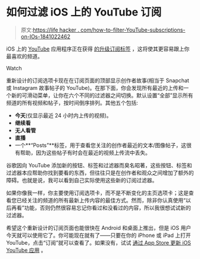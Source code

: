 # 如何过滤 iOS 上的 YouTube 订阅

> 原文:[https://life hacker . com/how-to-filter-YouTube-subscriptions-on-IOs-1841022462](https://lifehacker.com/how-to-filter-youtube-subscriptions-on-ios-1841022462)

iOS 上的 [YouTube](https://apps.apple.com/us/app/youtube-watch-listen-stream/id544007664) 应用程序正在获得 [的升级订阅标签](https://9to5google.com/2020/01/14/youtube-subscriptions-filters/) ，这将使其更容易跟上你最喜欢的频道。

Watch

重新设计的订阅选项卡现在在订阅页面的顶部显示创作者故事(相当于 Snapchat 或 Instagram 故事帖子的 YouTube)。在那下面，你会发现所有最近的上传和一个新的可滑动菜单，让你在六个不同的过滤器之间切换。默认设置“全部”显示所有频道的所有视频和帖子，按时间倒序排列。其他五个包括:

*   **今天**(仅显示最近 24 小时内上传的视频)。
*   **继续看**
*   **无人看管**
*   **直播**
*   一个**“Posts”**标签，用于查看您关注的创作者最近的文本/图像帖子，这很有帮助，因为这些帖子有时会在最近的视频上传流中丢失。

谷歌因向 YouTube 添加新的按钮、标签和过滤器而臭名昭著，这些按钮、标签和过滤器本应帮助你找到要看的东西，但往往只是在创作者和观众之间增加了额外的障碍。也就是说，我可以看到自己实际使用这些新的订阅过滤器。

如果你像我一样，你主要使用订阅选项卡，而不是不断变化的主页选项卡；这是查看您已经关注的频道的所有最新上传内容的最佳方式。然而，除非你认真使用“以后再看”功能，否则仍然很容易忘记你看过和没看过的内容，所以我很想试试新的过滤器。

希望这个重新设计的订阅页面也能很快在 Android 和桌面上推出，但是 iOS 用户今天就可以使用它了。你可能现在就有了——只要在你的 iPhone 或 iPad 上打开 YouTube，点击“订阅”就可以查看了。如果没有，试试 [通过 App Store 更新 iOS YouTube 应用](https://apps.apple.com/us/app/youtube-watch-listen-stream/id544007664) 。